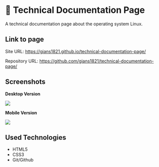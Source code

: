 # 📄 Technical Documentation Page
 A technical documentation page about the operating system Linux.
 
## Link to page
Site URL: https://gians1821.github.io/technical-documentation-page/

Repository URL: https://github.com/gians1821/technical-documentation-page/

## Screenshots

**Desktop Version**

![](https://github.com/gians1821/technical-documentation-page/assets/111713609/c4ed7813-bc04-48ec-ba92-12c3429aed98)

**Mobile Version**

![](https://github.com/gians1821/technical-documentation-page/assets/111713609/4a177028-190f-4574-a714-8250a06ab325)

## Used Technologies
- HTML5
- CSS3
- Git/Github
